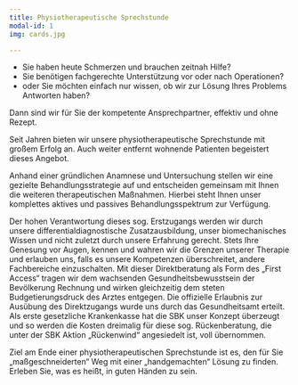```yaml
---
title: Physiotherapeutische Sprechstunde
modal-id: 1
img: cards.jpg

---
```


*	Sie haben heute Schmerzen und brauchen zeitnah Hilfe?
*	Sie benötigen fachgerechte Unterstützung vor oder nach Operationen?
*	oder Sie möchten einfach nur wissen, ob wir zur Lösung Ihres Problems Antworten haben?

Dann sind wir für Sie der kompetente Ansprechpartner, effektiv und ohne Rezept.

Seit Jahren bieten wir unsere physiotherapeutische Sprechstunde mit großem Erfolg an. Auch weiter entfernt wohnende Patienten begeistert dieses Angebot.

Anhand  einer gründlichen Anamnese und Untersuchung stellen wir eine gezielte Behandlungsstrategie auf und entscheiden gemeinsam mit Ihnen die weiteren therapeutischen Maßnahmen. Hierbei steht Ihnen unser komplettes aktives und passives Behandlungsspektrum zur Verfügung.  

Der hohen Verantwortung dieses sog. Erstzugangs werden wir durch unsere differentialdiagnostische Zusatzausbildung, unser biomechanisches Wissen und nicht zuletzt durch unsere Erfahrung gerecht. Stets Ihre Genesung vor Augen, kennen und wahren wir die Grenzen unserer Therapie und erlauben uns, falls es unsere Kompetenzen überschreitet, andere Fachbereiche einzuschalten. Mit dieser Direktberatung als Form des „First Access“ tragen wir dem wachsenden Gesundheitsbewusstsein der Bevölkerung Rechnung und wirken gleichzeitig dem steten Budgetierungsdruck des Arztes entgegen. Die offizielle Erlaubnis zur Ausübung des Direktzugangs wurde uns durch das Gesundheitsamt erteilt. Als erste gesetzliche Krankenkasse hat die SBK unser Konzept überzeugt und so werden die Kosten dreimalig für diese sog. Rückenberatung, die unter der SBK Aktion „Rückenwind“ angesiedelt ist, voll übernommen.

Ziel am Ende einer physiotherapeutischen Sprechstunde ist es, den für Sie „maßgeschneiderten“ Weg mit einer „handgemachten“ Lösung zu finden. Erleben Sie, was es heißt, in guten Händen zu sein.
